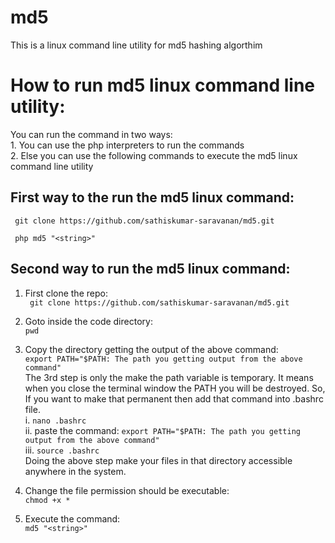 # md5
This is a linux command line utility for md5 hashing algorthim

# How to run md5 linux command line utility:

  You can run the command in two ways:<br>
    1. You can use the php interpreters to run the commands<br>
    2. Else you can use the following commands to execute the md5 linux command line utility

## First way to the run the md5 linux command:

` git clone https://github.com/sathiskumar-saravanan/md5.git`

` php md5 "<string>"`

## Second way to run the md5 linux command:

1. First clone the repo:<br>
  ` git clone https://github.com/sathiskumar-saravanan/md5.git`

2. Goto inside the code directory:<br>
   `pwd`
   
3. Copy the directory getting the output of the above command:<br>
    `export PATH="$PATH: The path you getting output from the above command"`<br>
   The 3rd step is only the make the path variable is temporary. It means when you close the terminal window the PATH you will be destroyed. So, If you want to make that permanent then add that command into .bashrc file.<br>
   i. `nano .bashrc`<br>
   ii. paste the command: `export PATH="$PATH: The path you getting output from the above command"`<br>
   iii. `source .bashrc`<br>
   Doing the above step make your files in that directory accessible anywhere in the system.

4. Change the file permission should be executable:<br>
   `chmod +x *`
5. Execute the command:<br>
   `md5 "<string>"`






